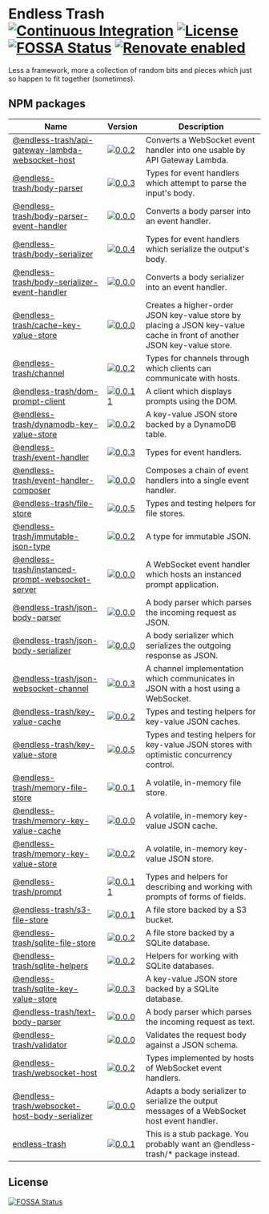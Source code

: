 # Endless Trash [![Continuous Integration](https://github.com/jameswilddev/endless-trash/workflows/Continuous%20Integration/badge.svg)](https://github.com/jameswilddev/endless-trash/actions) [![License](https://img.shields.io/github/license/jameswilddev/endless-trash.svg)](https://github.com/jameswilddev/endless-trash/blob/master/license) [![FOSSA Status](https://app.fossa.io/api/projects/git%2Bgithub.com%2Fjameswilddev%2Fendless-trash.svg?type=shield)](https://app.fossa.io/projects/git%2Bgithub.com%2Fjameswilddev%2Fendless-trash?ref=badge_shield) [![Renovate enabled](https://img.shields.io/badge/renovate-enabled-brightgreen.svg)](https://renovatebot.com/)

Less a framework, more a collection of random bits and pieces which just so happen to fit together (sometimes).

## NPM packages

Name                                                                                                 | Version                                                                                                                                                                       | Description                                                                                                            
---------------------------------------------------------------------------------------------------- | ----------------------------------------------------------------------------------------------------------------------------------------------------------------------------- | -----------------------------------------------------------------------------------------------------------------------
[@endless-trash/api-gateway-lambda-websocket-host](@endless-trash/api-gateway-lambda-websocket-host) | [![0.0.2](https://img.shields.io/npm/v/@endless-trash/api-gateway-lambda-websocket-host.svg)](https://www.npmjs.com/package/@endless-trash/api-gateway-lambda-websocket-host) | Converts a WebSocket event handler into one usable by API Gateway Lambda.                                              
[@endless-trash/body-parser](@endless-trash/body-parser)                                             | [![0.0.3](https://img.shields.io/npm/v/@endless-trash/body-parser.svg)](https://www.npmjs.com/package/@endless-trash/body-parser)                                             | Types for event handlers which attempt to parse the input's body.                                                      
[@endless-trash/body-parser-event-handler](@endless-trash/body-parser-event-handler)                 | [![0.0.0](https://img.shields.io/npm/v/@endless-trash/body-parser-event-handler.svg)](https://www.npmjs.com/package/@endless-trash/body-parser-event-handler)                 | Converts a body parser into an event handler.                                                                          
[@endless-trash/body-serializer](@endless-trash/body-serializer)                                     | [![0.0.4](https://img.shields.io/npm/v/@endless-trash/body-serializer.svg)](https://www.npmjs.com/package/@endless-trash/body-serializer)                                     | Types for event handlers which serialize the output's body.                                                            
[@endless-trash/body-serializer-event-handler](@endless-trash/body-serializer-event-handler)         | [![0.0.0](https://img.shields.io/npm/v/@endless-trash/body-serializer-event-handler.svg)](https://www.npmjs.com/package/@endless-trash/body-serializer-event-handler)         | Converts a body serializer into an event handler.                                                                      
[@endless-trash/cache-key-value-store](@endless-trash/cache-key-value-store)                         | [![0.0.0](https://img.shields.io/npm/v/@endless-trash/cache-key-value-store.svg)](https://www.npmjs.com/package/@endless-trash/cache-key-value-store)                         | Creates a higher-order JSON key-value store by placing a JSON key-value cache in front of another JSON key-value store.
[@endless-trash/channel](@endless-trash/channel)                                                     | [![0.0.2](https://img.shields.io/npm/v/@endless-trash/channel.svg)](https://www.npmjs.com/package/@endless-trash/channel)                                                     | Types for channels through which clients can communicate with hosts.                                                   
[@endless-trash/dom-prompt-client](@endless-trash/dom-prompt-client)                                 | [![0.0.11](https://img.shields.io/npm/v/@endless-trash/dom-prompt-client.svg)](https://www.npmjs.com/package/@endless-trash/dom-prompt-client)                                | A client which displays prompts using the DOM.                                                                         
[@endless-trash/dynamodb-key-value-store](@endless-trash/dynamodb-key-value-store)                   | [![0.0.2](https://img.shields.io/npm/v/@endless-trash/dynamodb-key-value-store.svg)](https://www.npmjs.com/package/@endless-trash/dynamodb-key-value-store)                   | A key-value JSON store backed by a DynamoDB table.                                                                     
[@endless-trash/event-handler](@endless-trash/event-handler)                                         | [![0.0.3](https://img.shields.io/npm/v/@endless-trash/event-handler.svg)](https://www.npmjs.com/package/@endless-trash/event-handler)                                         | Types for event handlers.                                                                                              
[@endless-trash/event-handler-composer](@endless-trash/event-handler-composer)                       | [![0.0.0](https://img.shields.io/npm/v/@endless-trash/event-handler-composer.svg)](https://www.npmjs.com/package/@endless-trash/event-handler-composer)                       | Composes a chain of event handlers into a single event handler.                                                        
[@endless-trash/file-store](@endless-trash/file-store)                                               | [![0.0.5](https://img.shields.io/npm/v/@endless-trash/file-store.svg)](https://www.npmjs.com/package/@endless-trash/file-store)                                               | Types and testing helpers for file stores.                                                                             
[@endless-trash/immutable-json-type](@endless-trash/immutable-json-type)                             | [![0.0.2](https://img.shields.io/npm/v/@endless-trash/immutable-json-type.svg)](https://www.npmjs.com/package/@endless-trash/immutable-json-type)                             | A type for immutable JSON.                                                                                             
[@endless-trash/instanced-prompt-websocket-server](@endless-trash/instanced-prompt-websocket-server) | [![0.0.0](https://img.shields.io/npm/v/@endless-trash/instanced-prompt-websocket-server.svg)](https://www.npmjs.com/package/@endless-trash/instanced-prompt-websocket-server) | A WebSocket event handler which hosts an instanced prompt application.                                                 
[@endless-trash/json-body-parser](@endless-trash/json-body-parser)                                   | [![0.0.0](https://img.shields.io/npm/v/@endless-trash/json-body-parser.svg)](https://www.npmjs.com/package/@endless-trash/json-body-parser)                                   | A body parser which parses the incoming request as JSON.                                                               
[@endless-trash/json-body-serializer](@endless-trash/json-body-serializer)                           | [![0.0.0](https://img.shields.io/npm/v/@endless-trash/json-body-serializer.svg)](https://www.npmjs.com/package/@endless-trash/json-body-serializer)                           | A body serializer which serializes the outgoing response as JSON.                                                      
[@endless-trash/json-websocket-channel](@endless-trash/json-websocket-channel)                       | [![0.0.3](https://img.shields.io/npm/v/@endless-trash/json-websocket-channel.svg)](https://www.npmjs.com/package/@endless-trash/json-websocket-channel)                       | A channel implementation which communicates in JSON with a host using a WebSocket.                                     
[@endless-trash/key-value-cache](@endless-trash/key-value-cache)                                     | [![0.0.2](https://img.shields.io/npm/v/@endless-trash/key-value-cache.svg)](https://www.npmjs.com/package/@endless-trash/key-value-cache)                                     | Types and testing helpers for key-value JSON caches.                                                                   
[@endless-trash/key-value-store](@endless-trash/key-value-store)                                     | [![0.0.5](https://img.shields.io/npm/v/@endless-trash/key-value-store.svg)](https://www.npmjs.com/package/@endless-trash/key-value-store)                                     | Types and testing helpers for key-value JSON stores with optimistic concurrency control.                               
[@endless-trash/memory-file-store](@endless-trash/memory-file-store)                                 | [![0.0.1](https://img.shields.io/npm/v/@endless-trash/memory-file-store.svg)](https://www.npmjs.com/package/@endless-trash/memory-file-store)                                 | A volatile, in-memory file store.                                                                                      
[@endless-trash/memory-key-value-cache](@endless-trash/memory-key-value-cache)                       | [![0.0.0](https://img.shields.io/npm/v/@endless-trash/memory-key-value-cache.svg)](https://www.npmjs.com/package/@endless-trash/memory-key-value-cache)                       | A volatile, in-memory key-value JSON cache.                                                                            
[@endless-trash/memory-key-value-store](@endless-trash/memory-key-value-store)                       | [![0.0.2](https://img.shields.io/npm/v/@endless-trash/memory-key-value-store.svg)](https://www.npmjs.com/package/@endless-trash/memory-key-value-store)                       | A volatile, in-memory key-value JSON store.                                                                            
[@endless-trash/prompt](@endless-trash/prompt)                                                       | [![0.0.11](https://img.shields.io/npm/v/@endless-trash/prompt.svg)](https://www.npmjs.com/package/@endless-trash/prompt)                                                      | Types and helpers for describing and working with prompts of forms of fields.                                          
[@endless-trash/s3-file-store](@endless-trash/s3-file-store)                                         | [![0.0.1](https://img.shields.io/npm/v/@endless-trash/s3-file-store.svg)](https://www.npmjs.com/package/@endless-trash/s3-file-store)                                         | A file store backed by a S3 bucket.                                                                                    
[@endless-trash/sqlite-file-store](@endless-trash/sqlite-file-store)                                 | [![0.0.2](https://img.shields.io/npm/v/@endless-trash/sqlite-file-store.svg)](https://www.npmjs.com/package/@endless-trash/sqlite-file-store)                                 | A file store backed by a SQLite database.                                                                              
[@endless-trash/sqlite-helpers](@endless-trash/sqlite-helpers)                                       | [![0.0.2](https://img.shields.io/npm/v/@endless-trash/sqlite-helpers.svg)](https://www.npmjs.com/package/@endless-trash/sqlite-helpers)                                       | Helpers for working with SQLite databases.                                                                             
[@endless-trash/sqlite-key-value-store](@endless-trash/sqlite-key-value-store)                       | [![0.0.3](https://img.shields.io/npm/v/@endless-trash/sqlite-key-value-store.svg)](https://www.npmjs.com/package/@endless-trash/sqlite-key-value-store)                       | A key-value JSON store backed by a SQLite database.                                                                    
[@endless-trash/text-body-parser](@endless-trash/text-body-parser)                                   | [![0.0.0](https://img.shields.io/npm/v/@endless-trash/text-body-parser.svg)](https://www.npmjs.com/package/@endless-trash/text-body-parser)                                   | A body parser which parses the incoming request as text.                                                               
[@endless-trash/validator](@endless-trash/validator)                                                 | [![0.0.0](https://img.shields.io/npm/v/@endless-trash/validator.svg)](https://www.npmjs.com/package/@endless-trash/validator)                                                 | Validates the request body against a JSON schema.                                                                      
[@endless-trash/websocket-host](@endless-trash/websocket-host)                                       | [![0.0.2](https://img.shields.io/npm/v/@endless-trash/websocket-host.svg)](https://www.npmjs.com/package/@endless-trash/websocket-host)                                       | Types implemented by hosts of WebSocket event handlers.                                                                
[@endless-trash/websocket-host-body-serializer](@endless-trash/websocket-host-body-serializer)       | [![0.0.0](https://img.shields.io/npm/v/@endless-trash/websocket-host-body-serializer.svg)](https://www.npmjs.com/package/@endless-trash/websocket-host-body-serializer)       | Adapts a body serializer to serialize the output messages of a WebSocket host event handler.                           
[endless-trash](endless-trash)                                                                       | [![0.0.1](https://img.shields.io/npm/v/endless-trash.svg)](https://www.npmjs.com/package/endless-trash)                                                                       | This is a stub package.  You probably want an @endless-trash/* package instead.                                        

## License

[![FOSSA Status](https://app.fossa.io/api/projects/git%2Bgithub.com%2Fjameswilddev%2Fendless-trash.svg?type=large)](https://app.fossa.io/projects/git%2Bgithub.com%2Fjameswilddev%2Fendless-trash?ref=badge_large)
